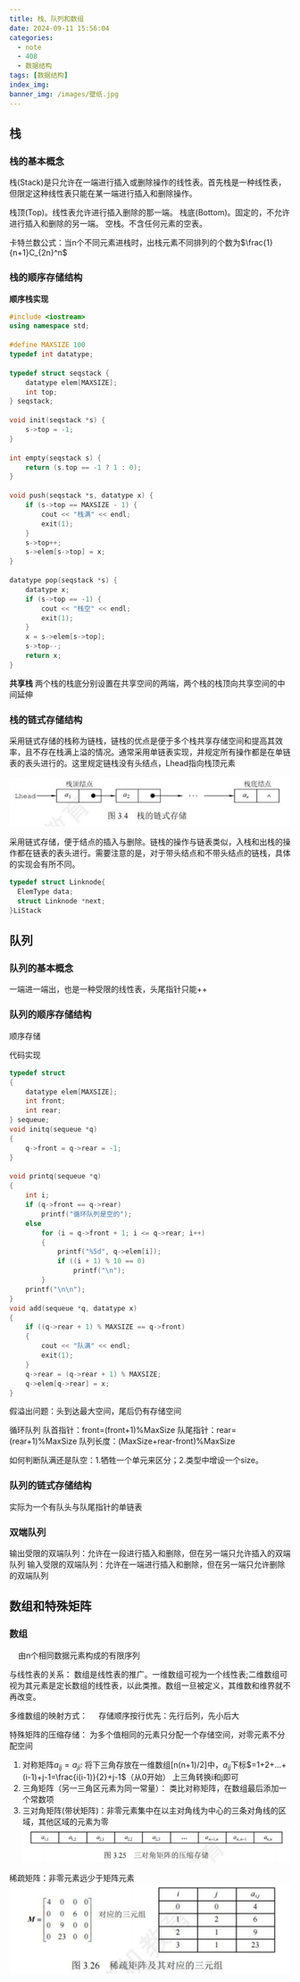 ```yaml
---
title: 栈、队列和数组
date: 2024-09-11 15:56:04
categories:
  - note
  - 408
  - 数据结构
tags: [数据结构]
index_img:
banner_img: /images/壁纸.jpg
---
```


## 栈

### 栈的基本概念

栈(Stack)是只允许在一端进行插入或删除操作的线性表。首先栈是一种线性表，但限定这种线性表只能在某一端进行插入和删除操作。

栈顶(Top)。线性表允许进行插入删除的那一端。
栈底(Bottom)。固定的，不允许进行插入和删除的另一端。
空栈。不含任何元素的空表。

卡特兰数公式：当n个不同元素进栈时，出栈元素不同排列的个数为$\frac{1}{n+1}C_{2n}^n$

### 栈的顺序存储结构

**顺序栈实现**

```cpp
#include <iostream>
using namespace std;

#define MAXSIZE 100
typedef int datatype;

typedef struct seqstack {
    datatype elem[MAXSIZE];
    int top;
} seqstack;

void init(seqstack *s) {
    s->top = -1;
}

int empty(seqstack s) {
    return (s.top == -1 ? 1 : 0);
}

void push(seqstack *s, datatype x) {
    if (s->top == MAXSIZE - 1) {
        cout << "栈满" << endl;
        exit(1);
    }
    s->top++;
    s->elem[s->top] = x;
}

datatype pop(seqstack *s) {
    datatype x;
    if (s->top == -1) {
        cout << "栈空" << endl;
        exit(1);
    }
    x = s->elem[s->top];
    s->top--;
    return x;
}
```

**共享栈**
两个栈的栈底分别设置在共享空间的两端，两个栈的栈顶向共享空间的中间延伸

### 栈的链式存储结构

采用链式存储的栈称为链栈，链栈的优点是便于多个栈共享存储空间和提高其效率，且不存在栈满上溢的情况。通常采用单链表实现，并规定所有操作都是在单链表的表头进行的。这里规定链栈没有头结点，Lhead指向栈顶元素

![栈的链式存储](../images/栈、队列和数组/栈的链式存储.png)

采用链式存储，便于结点的插入与删除。链栈的操作与链表类似，入栈和出栈的操作都在链表的表头进行。需要注意的是，对于带头结点和不带头结点的链栈，具体的实现会有所不同。

```cpp
typedef struct Linknode{
  ElemType data;
  struct Linknode *next;
}LiStack
```

## 队列

### 队列的基本概念

一端进一端出，也是一种受限的线性表，头尾指针只能++

### 队列的顺序存储结构

顺序存储

代码实现

```cpp
typedef struct
{
    datatype elem[MAXSIZE];
    int front;
    int rear;
} sequeue;
void initq(sequeue *q)
{
    q->front = q->rear = -1;
}

void printq(sequeue *q)
{
    int i;
    if (q->front == q->rear)
        printf("循环队列是空的");
    else
        for (i = q->front + 1; i <= q->rear; i++)
        {
            printf("%5d", q->elem[i]);
            if ((i + 1) % 10 == 0)
                printf("\n");
        }
    printf("\n\n");
}
void add(sequeue *q, datatype x)
{
    if ((q->rear + 1) % MAXSIZE == q->front)
    {
        cout << "队满" << endl;
        exit(1);
    }
    q->rear = (q->rear + 1) % MAXSIZE;
    q->elem[q->rear] = x;
}
```

假溢出问题：头到达最大空间，尾后仍有存储空间

循环队列
  队首指针：front=(front+1)%MaxSize
  队尾指针：rear=(rear+1)%MaxSize
  队列长度：(MaxSize+rear-front)%MaxSize

  如何判断队满还是队空：1.牺牲一个单元来区分；2.类型中增设一个size。

### 队列的链式存储结构

实际为一个有队头与队尾指针的单链表

### 双端队列

输出受限的双端队列：允许在一段进行插入和删除，但在另一端只允许插入的双端队列
输入受限的双端队列：允许在一端进行插入和删除，但在另一端只允许删除的双端队列

## 数组和特殊矩阵

### 数组

&nbsp;&nbsp;&nbsp;&nbsp;由n个相同数据元素构成的有限序列

与线性表的关系：
数组是线性表的推广。一维数组可视为一个线性表;二维数组可视为其元素是定长数组的线性表，以此类推。数组一旦被定义，其维数和维界就不再改变。

多维数组的映射方式：
&nbsp;&nbsp;&nbsp;&nbsp;存储顺序按行优先：先行后列，先小后大

特殊矩阵的压缩存储：
为多个值相同的元素只分配一个存储空间，对零元素不分配空间

1. 对称矩阵$a_{ij}=a_{ji}$:
   将下三角存放在一维数组[n(n+1)/2]中，$a_{ij}$下标$=1+2+...+(i-1)+j-1=\frac{i(i-1)}{2}+j-1$（从0开始）
   上三角转换i和j即可
2. 三角矩阵（另一三角区元素为同一常量）：
   类比对称矩阵，在数组最后添加一个常数项
3. 三对角矩阵(带状矩阵)：非零元素集中在以主对角线为中心的三条对角线的区域，其他区域的元素为零
   ![三对角矩阵的压缩存储](../images/栈、队列和数组/三对角矩阵的压缩存储.png)

稀疏矩阵：非零元素远少于矩阵元素
![稀疏矩阵存储](../images/栈、队列和数组/稀疏矩阵存储.png)
